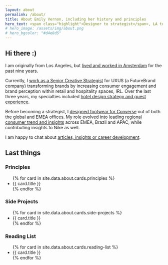 ```yaml
---
layout: about
permalink: /about/
title: About Emily Vernon, including her history and principles
hero_text: <span class="highlight">Designer to strategist</span>, LA to Amsterdam & an <span class="highlight">adventurist always</span>.
# hero_image: /assets/img/about.png
# hero_bgcolor: "#d4e8d5"
---
```

## Hi there :)

<div class="story" markdown="1">
I am originally from Los Angeles, but <a href="/insights/working-abroad-changed-my-entire-perspective" alt="Working Abroad Changed My Entire Perspective" title="Working Abroad Changed My Entire Perspective">lived and worked in Amsterdam</a> for the past nine years. 

Currently, I <a href="/insights/what-is-a-creative-strategist" alt="What is a Creative Strategist?" title="What is a Creative Strategist?">work as a Senior Creative Strategist</a> for UXUS (a FutureBrand company) transforming brands by increasing consumer engagement and brand perception within retail and hospitality spaces, IRL. Over the last three years, my specialties included <a href="#">hotel design strategy and guest experience</a>. 

Before becoming a strategist, I <a href="/insights/getting-into-footwear" alt="Getting into Footwear" title="Getting into Footwear">designed footwear for Converse</a> out of both the global and EMEA offices. My role evolved into leading <a href="/insights/establishing-a-collective-trend-process" alt="Establishing a Collective Trend Process" title="Establishing a Collective Trend Process">regional consumer trend and insights</a> across EMEA, Brazil and APAC, while contributing insights to Nike as well.

I am happy to chat about <a href="/insights/" alt="Insights" title="Insights">articles, insights or career development</a>.
</div>

## Last things

<div class="cards-3-columns">
  <article>
    <h3>Principles</h3>
      <ul>
      {% for card in site.data.about.cards.principles %}
        <li>{{ card.title }}</li>
        {% endfor %}
      </ul>
  </article>

  <article>
    <h3>Side Projects</h3>
      <ul>
       {% for card in site.data.about.cards.side-projects %}
        <li>{{ card.title }}</li>
        {% endfor %} 
      </ul>
  </article>

  <article>
    <h3>Reading List</h3>
    <ul>
    {% for card in site.data.about.cards.reading-list %}
        <li>{{ card.title }}</li>
        {% endfor %} 
    </ul>
  </article>
</div>